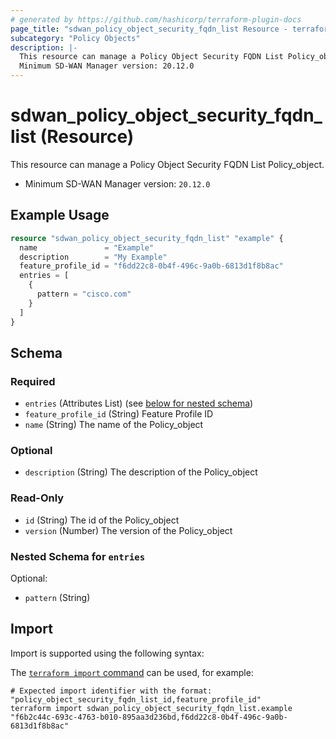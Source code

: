 ```yaml
---
# generated by https://github.com/hashicorp/terraform-plugin-docs
page_title: "sdwan_policy_object_security_fqdn_list Resource - terraform-provider-sdwan"
subcategory: "Policy Objects"
description: |-
  This resource can manage a Policy Object Security FQDN List Policy_object.
  Minimum SD-WAN Manager version: 20.12.0
---
```


# sdwan_policy_object_security_fqdn_list (Resource)

This resource can manage a Policy Object Security FQDN List Policy_object.
  - Minimum SD-WAN Manager version: `20.12.0`

## Example Usage

```terraform
resource "sdwan_policy_object_security_fqdn_list" "example" {
  name               = "Example"
  description        = "My Example"
  feature_profile_id = "f6dd22c8-0b4f-496c-9a0b-6813d1f8b8ac"
  entries = [
    {
      pattern = "cisco.com"
    }
  ]
}
```

<!-- schema generated by tfplugindocs -->
## Schema

### Required

- `entries` (Attributes List) (see [below for nested schema](#nestedatt--entries))
- `feature_profile_id` (String) Feature Profile ID
- `name` (String) The name of the Policy_object

### Optional

- `description` (String) The description of the Policy_object

### Read-Only

- `id` (String) The id of the Policy_object
- `version` (Number) The version of the Policy_object

<a id="nestedatt--entries"></a>
### Nested Schema for `entries`

Optional:

- `pattern` (String)

## Import

Import is supported using the following syntax:

The [`terraform import` command](https://developer.hashicorp.com/terraform/cli/commands/import) can be used, for example:

```shell
# Expected import identifier with the format: "policy_object_security_fqdn_list_id,feature_profile_id"
terraform import sdwan_policy_object_security_fqdn_list.example "f6b2c44c-693c-4763-b010-895aa3d236bd,f6dd22c8-0b4f-496c-9a0b-6813d1f8b8ac"
```
